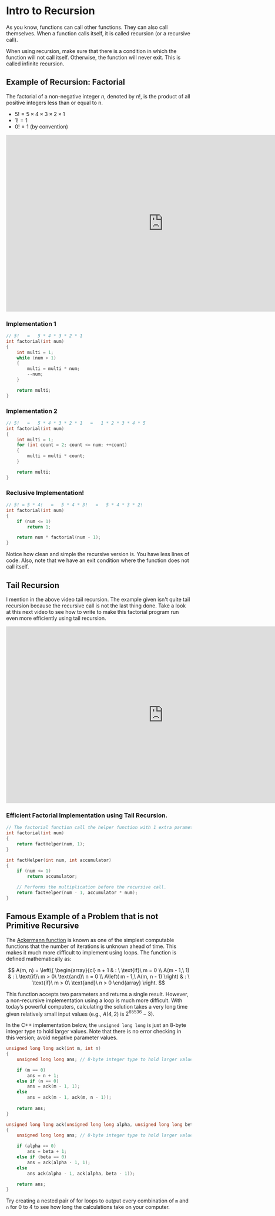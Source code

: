 Intro to Recursion
==================

As you know, functions can call other functions. They can also call themselves. When a function calls itself, it is called recursion (or a recursive call).

When using recursion, make sure that there is a condition in which the function will not call itself. Otherwise, the function will never exit. This is called infinite recursion.

Example of Recursion: Factorial
-------------------------------

The factorial of a non-negative integer *n*, denoted by *n*!, is the product of
all positive integers less than or equal to n.

-   $5! = 5 \times 4 \times 3 \times 2 \times 1$
-   $1! = 1$
-   $0! = 1$ (by convention)

<div class="youtube">
<div><iframe width="853" height="480" src="https://www.youtube-nocookie.com/embed/3YG2XVwtgo0?rel=0&amp;showinfo=0" frameborder="0" allowfullscreen="allowfullscreen"></iframe></div>
</div>

### Implementation 1

```cpp
// 5!   =   5 * 4 * 3 * 2 * 1
int factorial(int num)
{
    int multi = 1;
    while (num > 1)
    {
        multi = multi * num;
        --num;
    }

    return multi;
}
```

### Implementation 2

```cpp
// 5!   =   5 * 4 * 3 * 2 * 1   =   1 * 2 * 3 * 4 * 5
int factorial(int num)
{
    int multi = 1;
    for (int count = 2; count <= num; ++count)
    {
        multi = multi * count;
    }

    return multi;
}
```

### Reclusive Implementation!

```cpp
// 5! = 5 * 4!   =   5 * 4 * 3!   =   5 * 4 * 3 * 2!
int factorial(int num)
{
    if (num <= 1)
        return 1;

    return num * factorial(num - 1);
}
```

Notice how clean and simple the recursive version is. You have less lines of
code. Also, note that we have an exit condition where the function does not
call itself.

Tail Recursion
--------------

I mention in the above video tail recursion. The example given isn't quite tail recursion because the recursive call is not the last thing done. Take a look at this next video to see how to write to make this factorial program run even more efficiently using tail recursion.

<div class="youtube">
<div><iframe width="853" height="480" src="https://www.youtube-nocookie.com/embed/_JtPhF8MshA" frameborder="0" allow="accelerometer; autoplay; encrypted-media; gyroscope; picture-in-picture" allowfullscreen="allowfullscreen"></iframe></div>
</div>

### Efficient Factorial Implementation using Tail Recursion.

```cpp
// The factorial function call the helper function with 1 extra parameter.
int factorial(int num)
{
    return factHelper(num, 1);
}

int factHelper(int num, int accumulator)
{
    if (num <= 1)
        return accumulator;

    // Performs the multiplication before the recursive call.
    return factHelper(num - 1, accumulator * num);
}
```

Famous Example of a Problem that is not Primitive Recursive
-----------------------------------------------------------

The [Ackermann function](https://en.wikipedia.org/wiki/Ackermann_function) is
known as one of the simplest computable functions that the number of iterations
is unknown ahead of time. This makes it much more difficult to implement using
loops. The function is defined mathematically as:

$$
A(m, n) = \left\{ \begin{array}{cl}
n + 1  & : \ \text{if}\ m = 0 \\
A(m - 1,\ 1) & : \ \text{if}\ m > 0\ \text{and}\ n = 0 \\
A\left( m - 1,\ A(m, n - 1) \right) &  : \ \text{if}\ m > 0\ \text{and}\ n > 0
\end{array} \right.
$$

This function accepts two parameters and returns a single result. However, a non-recursive implementation using a loop is much more difficult. With today’s powerful computers, calculating the solution takes a very long time given relatively small input values (e.g., $A\left(4, 2\right)$ is $2^{65536} - 3$).

In the C++ implementation below, the `unsigned long long` is just an 8-byte integer type to hold larger values. Note that there is no error checking in this version; avoid negative parameter values.

```cpp
unsigned long long ack(int m, int n)
{
    unsigned long long ans; // 8-byte integer type to hold larger values

    if (m == 0)
        ans = n + 1;
    else if (n == 0)
        ans = ack(m - 1, 1);
    else
        ans = ack(m - 1, ack(m, n - 1));
        
    return ans;
}

unsigned long long ack(unsigned long long alpha, unsigned long long beta)
{
    unsigned long long ans; // 8-byte integer type to hold larger values

    if (alpha == 0)
        ans = beta + 1;
    else if (beta == 0)
        ans = ack(alpha - 1, 1);
    else
        ans ack(alpha - 1, ack(alpha, beta - 1));

    return ans;
}
```

Try creating a nested pair of for loops to output every combination of `m` and `n` for 0 to 4 to see how long the calculations take on your computer.
